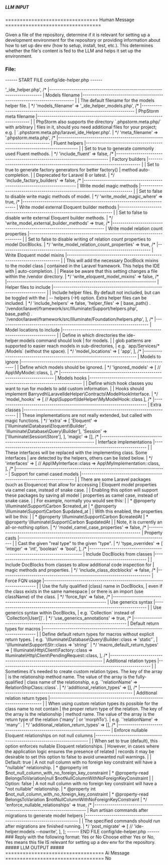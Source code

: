 ##### LLM INPUT #####
================================ Human Message =================================

Given a file of the repository, determine if it is relevant for setting up a development environment for the repository or providing information about how to set up dev env (how to setup, install, test, etc.). This determines whether the file's content is fed to the LLM and helps it set up the environment.

### File:
------ START FILE config/ide-helper.php ------
<?php

return [

    /*
    |--------------------------------------------------------------------------
    | Filename
    |--------------------------------------------------------------------------
    |
    | The default filename.
    |
    */

    'filename' => '_ide_helper.php',

    /*
    |--------------------------------------------------------------------------
    | Models filename
    |--------------------------------------------------------------------------
    |
    | The default filename for the models helper file.
    |
    */

    'models_filename' => '_ide_helper_models.php',

    /*
    |--------------------------------------------------------------------------
    | PhpStorm meta filename
    |--------------------------------------------------------------------------
    |
    | PhpStorm also supports the directory `.phpstorm.meta.php/` with arbitrary
    | files in it, should you need additional files for your project; e.g.
    | `.phpstorm.meta.php/laravel_ide_Helper.php'.
    |
    */
    'meta_filename' => '.phpstorm.meta.php',

    /*
    |--------------------------------------------------------------------------
    | Fluent helpers
    |--------------------------------------------------------------------------
    |
    | Set to true to generate commonly used Fluent methods.
    |
    */

    'include_fluent' => false,

    /*
    |--------------------------------------------------------------------------
    | Factory builders
    |--------------------------------------------------------------------------
    |
    | Set to true to generate factory generators for better factory()
    | method auto-completion.
    |
    | Deprecated for Laravel 8 or latest.
    |
    */

    'include_factory_builders' => false,

    /*
    |--------------------------------------------------------------------------
    | Write model magic methods
    |--------------------------------------------------------------------------
    |
    | Set to false to disable write magic methods of model.
    |
    */

    'write_model_magic_where' => true,

    /*
    |--------------------------------------------------------------------------
    | Write model external Eloquent builder methods
    |--------------------------------------------------------------------------
    |
    | Set to false to disable write external Eloquent builder methods.
    |
    */

    'write_model_external_builder_methods' => true,

    /*
    |--------------------------------------------------------------------------
    | Write model relation count properties
    |--------------------------------------------------------------------------
    |
    | Set to false to disable writing of relation count properties to model DocBlocks.
    |
    */

    'write_model_relation_count_properties' => true,

    /*
    |--------------------------------------------------------------------------
    | Write Eloquent model mixins
    |--------------------------------------------------------------------------
    |
    | This will add the necessary DocBlock mixins to the model class
    | contained in the Laravel framework. This helps the IDE with
    | auto-completion.
    |
    | Please be aware that this setting changes a file within the /vendor directory.
    |
    */

    'write_eloquent_model_mixins' => false,

    /*
    |--------------------------------------------------------------------------
    | Helper files to include
    |--------------------------------------------------------------------------
    |
    | Include helper files. By default not included, but can be toggled with the
    | -- helpers (-H) option. Extra helper files can be included.
    |
    */

    'include_helpers' => false,

    'helper_files' => [
        base_path() . '/vendor/laravel/framework/src/Illuminate/Support/helpers.php',
        base_path() . '/vendor/laravel/framework/src/Illuminate/Foundation/helpers.php',
    ],

    /*
    |--------------------------------------------------------------------------
    | Model locations to include
    |--------------------------------------------------------------------------
    |
    | Define in which directories the ide-helper:models command should look
    | for models.
    |
    | glob patterns are supported to easier reach models in sub-directories,
    | e.g. `app/Services/* /Models` (without the space).
    |
    */

    'model_locations' => [
        'app',
    ],

    /*
    |--------------------------------------------------------------------------
    | Models to ignore
    |--------------------------------------------------------------------------
    |
    | Define which models should be ignored.
    |
    */

    'ignored_models' => [
        // App\MyModel::class,
    ],

    /*
    |--------------------------------------------------------------------------
    | Models hooks
    |--------------------------------------------------------------------------
    |
    | Define which hook classes you want to run for models to add custom information.
    |
    | Hooks should implement Barryvdh\LaravelIdeHelper\Contracts\ModelHookInterface.
    |
    */

    'model_hooks' => [
        // App\Support\IdeHelper\MyModelHook::class
    ],

    /*
    |--------------------------------------------------------------------------
    | Extra classes
    |--------------------------------------------------------------------------
    |
    | These implementations are not really extended, but called with magic functions.
    |
    */

    'extra' => [
        'Eloquent' => ['Illuminate\Database\Eloquent\Builder', 'Illuminate\Database\Query\Builder'],
        'Session' => ['Illuminate\Session\Store'],
    ],

    'magic' => [],

    /*
    |--------------------------------------------------------------------------
    | Interface implementations
    |--------------------------------------------------------------------------
    |
    | These interfaces will be replaced with the implementing class. Some interfaces
    | are detected by the helpers, others can be listed below.
    |
    */

    'interfaces' => [
        // App\MyInterface::class => App\MyImplementation::class,
    ],

    /*
     |--------------------------------------------------------------------------
     | Support for camel cased models
     |--------------------------------------------------------------------------
     |
     | There are some Laravel packages (such as Eloquence) that allow for accessing
     | Eloquent model properties via camel case, instead of snake case.
     |
     | Enabling this option will support these packages by saving all model
     | properties as camel case, instead of snake case.
     |
     | For example, normally you would see this:
     |
     |  * @property \Illuminate\Support\Carbon $created_at
     |  * @property \Illuminate\Support\Carbon $updated_at
     |
     | With this enabled, the properties will be this:
     |
     |  * @property \Illuminate\Support\Carbon $createdAt
     |  * @property \Illuminate\Support\Carbon $updatedAt
     |
     | Note, it is currently an all-or-nothing option.
     |
     */
    'model_camel_case_properties' => false,

    /*
    |--------------------------------------------------------------------------
    | Property casts
    |--------------------------------------------------------------------------
    |
    | Cast the given "real type" to the given "type".
    |
    */
    'type_overrides' => [
        'integer' => 'int',
        'boolean' => 'bool',
    ],

    /*
    |--------------------------------------------------------------------------
    | Include DocBlocks from classes
    |--------------------------------------------------------------------------
    |
    | Include DocBlocks from classes to allow additional code inspection for
    | magic methods and properties.
    |
    */
    'include_class_docblocks' => false,

    /*
    |--------------------------------------------------------------------------
    | Force FQN usage
    |--------------------------------------------------------------------------
    |
    | Use the fully qualified (class) name in DocBlocks,
    | even if the class exists in the same namespace
    | or there is an import (use className) of the class.
    |
    */
    'force_fqn' => false,

    /*
    |--------------------------------------------------------------------------
    | Use generics syntax
    |--------------------------------------------------------------------------
    |
    | Use generics syntax within DocBlocks,
    | e.g. `Collection<User>` instead of `Collection|User[]`.
    |
    */
    'use_generics_annotations' => true,

    /*
    |--------------------------------------------------------------------------
    | Default return types for macros
    |--------------------------------------------------------------------------
    |
    | Define default return types for macros without explicit return types.
    | e.g. `\Illuminate\Database\Query\Builder::class => 'static'`,
    |      `\Illuminate\Support\Str::class => 'string'`
    |
    */
    'macro_default_return_types' => [
        Illuminate\Http\Client\Factory::class => Illuminate\Http\Client\PendingRequest::class,
    ],

    /*
    |--------------------------------------------------------------------------
    | Additional relation types
    |--------------------------------------------------------------------------
    |
    | Sometimes it's needed to create custom relation types. The key of the array
    | is the relationship method name. The value of the array is the fully-qualified
    | class name of the relationship, e.g. `'relationName' => RelationShipClass::class`.
    |
    */
    'additional_relation_types' => [],

    /*
    |--------------------------------------------------------------------------
    | Additional relation return types
    |--------------------------------------------------------------------------
    |
    | When using custom relation types its possible for the class name to not contain
    | the proper return type of the relation. The key of the array is the relationship
    | method name. The value of the array is the return type of the relation ('many'
    | or 'morphTo').
    | e.g. `'relationName' => 'many'`.
    |
    */
    'additional_relation_return_types' => [],

    /*
    |--------------------------------------------------------------------------
    | Enforce nullable Eloquent relationships on not null columns
    |--------------------------------------------------------------------------
    |
    | When set to true (default), this option enforces nullable Eloquent relationships.
    | However, in cases where the application logic ensures the presence of related
    | records it may be desirable to set this option to false to avoid unwanted null warnings.
    |
    | Default: true
    | A not null column with no foreign key constraint will have a "nullable" relationship.
    |  * @property int $not_null_column_with_no_foreign_key_constraint
    |  * @property-read BelongsToVariation|null $notNullColumnWithNoForeignKeyConstraint
    |
    | Option: false
    | A not null column with no foreign key constraint will have a "not nullable" relationship.
    |  * @property int $not_null_column_with_no_foreign_key_constraint
    |  * @property-read BelongsToVariation $notNullColumnWithNoForeignKeyConstraint
    |
    */

    'enforce_nullable_relationships' => true,

    /*
    |--------------------------------------------------------------------------
    | Run artisan commands after migrations to generate model helpers
    |--------------------------------------------------------------------------
    |
    | The specified commands should run after migrations are finished running.
    |
    */
    'post_migrate' => [
        // 'ide-helper:models --nowrite',
    ],

];

------ END FILE config/ide-helper.php ------

### Reply with the following format:

<rel>Yes</rel>

or

<rel>No</rel>

Choose either Yes or No, Yes means this file IS relevant for setting up a dev env for the repository.

##### LLM OUTPUT #####
================================== Ai Message ==================================

<rel>No</rel>